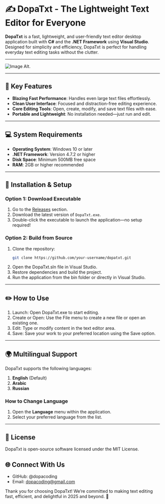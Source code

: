 
# ✍️ DopaTxt - The Lightweight Text Editor for Everyone 

**DopaTxt** is a fast, lightweight, and user-friendly text editor desktop application built with **C#** and the **.NET Framework** using **Visual Studio**. Designed for simplicity and efficiency, DopaTxt is perfect for handling everyday text editing tasks without the clutter.

---

 ![Image Alt]([image_url](https://github.com/dopacoding/DOPAtxt/blob/e644a8af7857ceef4cfa5208723527472cfa634d/dopatxt1.JPG)).

---

## 🌟 Key Features

- **Blazing Fast Performance**: Handles even large text files effortlessly.
- **Clean User Interface**: Focused and distraction-free editing experience.
- **Core Editing Tools**: Open, create, modify, and save text files with ease.
- **Portable and Lightweight**: No installation needed—just run and edit.

---

## 💻 System Requirements

- **Operating System**: Windows 10 or later
- **.NET Framework**: Version 4.7.2 or higher
- **Disk Space**: Minimum 500MB free space
- **RAM**: 2GB or higher recommended

---

## 🚀 Installation & Setup

### Option 1: Download Executable
1. Go to the [Releases](https://github.com/dopacoding/dopatxt/releases) section.
2. Download the latest version of `DopaTxt.exe`.
3. Double-click the executable to launch the application—no setup required!

### Option 2: Build from Source
1. Clone the repository:
   ```bash
   git clone https://github.com/your-username/dopatxt.git
2. Open the DopaTxt.sln file in Visual Studio.
3. Restore dependencies and build the project.
4. Run the application from the bin folder or directly in Visual Studio.

---

## ✏️ How to Use
1. Launch: Open DopaTxt.exe to start editing.
2. Create or Open: Use the File menu to create a new file or open an existing one.
3. Edit: Type or modify content in the text editor area.
4. Save: Save your work to your preferred location using the Save option.

---

## 🌍 Multilingual Support

DopaTxt supports the following languages:
1. **English** (Default)
2. **Arabic**
3. **Russian**

### How to Change Language
1. Open the **Language** menu within the application.
2. Select your preferred language from the list.

---

## 📜 License
DopaTxt is open-source software licensed under the MIT License. 

## 🌐 Connect With Us
- GitHub: @dopacoding
- Email: dopacoding@gmail.com

Thank you for choosing DopaTxt! We’re committed to making text editing fast, efficient, and delightful in 2025 and beyond. 🚀
